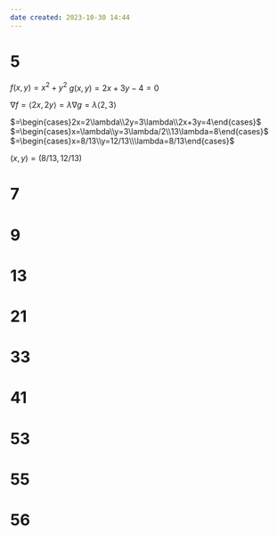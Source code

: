 ```yaml
---
date created: 2023-10-30 14:44
---
```


# 5

$f(x,y)=x^2+y^2$
$g(x,y)=2x+3y-4=0$

$\nabla f=\langle 2x,2y\rangle=\lambda\nabla g=\lambda\langle2,3\rangle$

$=\begin{cases}2x=2\lambda\\2y=3\lambda\\2x+3y=4\end{cases}$
$=\begin{cases}x=\lambda\\y=3\lambda/2\\13\lambda=8\end{cases}$
$=\begin{cases}x=8/13\\y=12/13\\\lambda=8/13\end{cases}$

$(x,y)=(8/13,12/13)$

# 7

# 9

# 13

# 21

# 33

# 41

# 53

# 55

# 56
